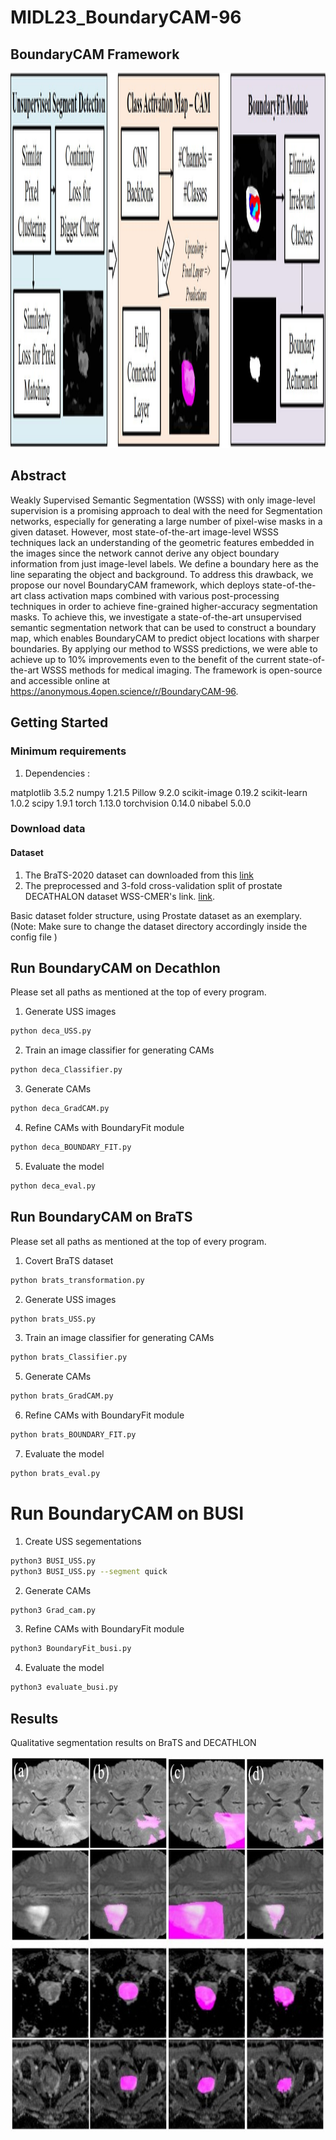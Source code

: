# MIDL23_BoundaryCAM-96

## BoundaryCAM Framework

<img src="./figures/framework.JPG" width="800" height="600"/>

## Abstract
Weakly Supervised Semantic Segmentation (WSSS) with only image-level supervision is a promising approach to deal with the need for Segmentation networks, especially for generating a large number of pixel-wise masks in a given dataset. However, most state-of-the-art image-level WSSS techniques lack an understanding of the geometric features embedded in the images since the network cannot derive any object boundary information from just image-level labels. We define a boundary here as the line separating the object and background. To address this drawback, we propose our novel BoundaryCAM framework, which deploys state-of-the-art class activation maps combined with various post-processing techniques in order to achieve fine-grained higher-accuracy segmentation masks. To achieve this, we investigate a state-of-the-art unsupervised semantic segmentation network that can be used to construct a boundary map, which enables BoundaryCAM to predict object locations with sharper boundaries. By applying our method to WSSS predictions, we were able to achieve up to 10% improvements even to the benefit of the current state-of-the-art WSSS methods for medical imaging. The framework is open-source and accessible online at https://anonymous.4open.science/r/BoundaryCAM-96.


## Getting Started

### Minimum requirements

1. Dependencies :

matplotlib 3.5.2
numpy 1.21.5
Pillow 9.2.0
scikit-image 0.19.2
scikit-learn 1.0.2
scipy 1.9.1
torch 1.13.0
torchvision 0.14.0
nibabel 5.0.0


### Download data

#### Dataset

1. The BraTS-2020 dataset can downloaded from this [link](https://www.med.upenn.edu/cbica/brats2020/data.html)
2. The preprocessed and 3-fold cross-validation split of prostate DECATHALON dataset WSS-CMER's link. [link](https://github.com/gaurav104/WSS-CMER).

Basic dataset folder structure, using Prostate dataset as an exemplary. (Note: Make sure to change the dataset directory accordingly inside the config file )


## Run BoundaryCAM on Decathlon
Please set all paths as mentioned at the top of every program.

1. Generate USS images
```bash
python deca_USS.py
```

2. Train an image classifier for generating CAMs
```bash
python deca_Classifier.py
```

3. Generate CAMs
```bash
python deca_GradCAM.py
```
4. Refine CAMs with BoundaryFit module
```bash
python deca_BOUNDARY_FIT.py
```
5. Evaluate the model
```bash
python deca_eval.py
```

## Run BoundaryCAM on BraTS
Please set all paths as mentioned at the top of every program.

1. Covert BraTS dataset
```bash
python brats_transformation.py
```

2. Generate USS images
```bash
python brats_USS.py
```

3. Train an image classifier for generating CAMs
```bash
python brats_Classifier.py
```

5. Generate CAMs
```bash
python brats_GradCAM.py
```
6. Refine CAMs with BoundaryFit module
```bash
python brats_BOUNDARY_FIT.py
```
7. Evaluate the model
```bash
python brats_eval.py
```

# Run BoundaryCAM on BUSI


1. Create USS segementations
```bash
python3 BUSI_USS.py
python3 BUSI_USS.py --segment quick
```
2. Generate CAMs
```bash
python3 Grad_cam.py
```
3. Refine CAMs with BoundaryFit module
```bash
python3 BoundaryFit_busi.py
```
4. Evaluate the model
```bash
python3 evaluate_busi.py
```

## Results
Qualitative segmentation results on BraTS and DECATHLON

<img src="figures/examples.jpg" width="800" height="600"/>


